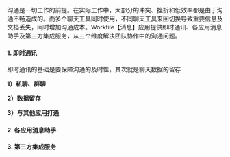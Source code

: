 沟通是一切工作的前提。在实际工作中，大部分的冲突、挫折和低效率都是由于沟通不畅造成的。而多个聊天工具同时使用，不同聊天工具来回切换导致重要信息及文档丢失，同时增加沟通成本。Worktile【消息】应用提供即时通讯、各应用消息助手及第三方集成服务，从三个维度解决团队协作中的沟通问题。

#### 1. 即时通讯

即时通讯的基础是要保障沟通的及时性，其次就是聊天数据的留存

**1）私聊、群聊**



**2）数据留存**



**3）与其他应用打通**




#### 2. 各应用消息助手



#### 3. 第三方集成服务






